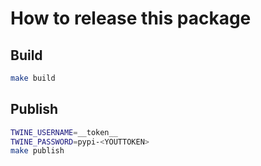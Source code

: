 # How to release this package

## Build

```bash
make build
```

## Publish

```bash
TWINE_USERNAME=__token__
TWINE_PASSWORD=pypi-<YOUTTOKEN>
make publish
```
